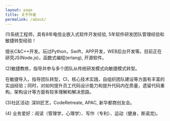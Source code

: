 ```yaml
---
layout: page
title: 关于作者
permalink: /about/
---
```


(1)系统工程师，具有8年电信业嵌入式软件开发经验, 5年软件研发团队管理经验和敏捷转型经验！

擅长C&C++开发。玩过Python，Swift，APP开发，WEB后台开发等。目前正在研究JS(Node.js)，函数式编程(erlang), 开源软件。

(2)敏捷教练，指导并参与多个团队从传统研发模式向敏捷模式转型。

在敏捷导入，指导团队转型，CI，核心技术实践，自组织团队建设等方面有丰富的实战经验；同时，对如何提升员工代码设计能力和提升代码内在质量，遗留代码重构，架构设计等方面有较多理解和解决思路。

(3)社区活动: 深圳匠艺，CodeRetreate, APAC, 新华都商创友会。

(4) 业务爱好：阅读（管理学，心理学）、写作（专利）、运动（健身，斯诺克)。 
